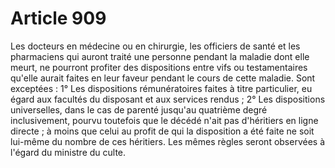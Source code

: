 # Article 909

Les docteurs en médecine ou en chirurgie, les officiers de santé et les pharmaciens qui auront traité une personne pendant la maladie dont elle meurt, ne pourront profiter des dispositions entre vifs ou testamentaires qu'elle aurait faites en leur faveur pendant le cours de cette maladie.   Sont exceptées :   1° Les dispositions rémunératoires faites à titre particulier, eu égard aux facultés du disposant et aux services rendus ;   2° Les dispositions universelles, dans le cas de parenté jusqu'au quatrième degré inclusivement, pourvu toutefois que le décédé n'ait pas d'héritiers en ligne directe ; à moins que celui au profit de qui la disposition a été faite ne soit lui-même du nombre de ces héritiers.   Les mêmes règles seront observées à l'égard du ministre du culte.